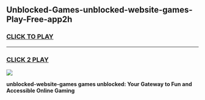 
## Unblocked-Games-unblocked-website-games-Play-Free-app2h
<h3>
<a href="https://premium76.site?title=unblocked-website-games&ref=18A1">CLICK TO PLAY</a></h3>
<hr>

<h3>
<a href="https://premium76.site?title=unblocked-website-games&ref=18A1">CLICK 2 PLAY</a>
  
</h3>

<a href="https://premium76.site?title=unblocked-website-games&ref=18A1"><img src="https://clearcache.store/games.png"></a>


**unblocked-website-games games unblocked: Your Gateway to Fun and Accessible Online Gaming**
